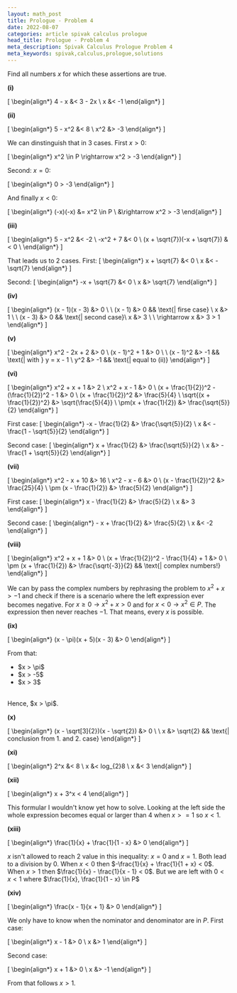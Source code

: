 ```yaml
---
layout: math_post
title: Prologue - Problem 4
date: 2022-08-07
categories: article spivak calculus prologue
head_title: Prologue - Problem 4
meta_description: Spivak Calculus Prologue Problem 4
meta_keywords: spivak,calculus,prologue,solutions
---
```


Find all numbers $x$ for which these assertions are true.

<p>
  <strong>(i)</strong>

  \[
    \begin{align*}
      4 - x &< 3 - 2x \\
      x &< -1
    \end{align*}
  \]
</p>

<p>
  <strong>(ii)</strong>

  \[
    \begin{align*}
      5 - x^2 &< 8 \\
      x^2 &> -3
    \end{align*}
  \]

  We can dinstinguish that in 3 cases. First $x > 0$:

  \[
    \begin{align*}
      x^2 \in P \rightarrow x^2 > -3
    \end{align*}
  \]

  Second: $x = 0$:

  \[
    \begin{align*}
      0 > -3
    \end{align*}
  \]

  And finally $x < 0$:

  \[
    \begin{align*}
      (-x)(-x) &= x^2 \in P \\
               &\rightarrow x^2 > -3
    \end{align*}
  \]
</p>

<p>
  <strong>(iii)</strong>

  \[
    \begin{align*}
      5 - x^2 &< -2 \\
      -x^2 + 7 &< 0 \\
      (x + \sqrt{7})(-x + \sqrt{7}) &< 0 \\
    \end{align*}
  \]

  That leads us to 2 cases. First:
  \[
    \begin{align*}
      x + \sqrt{7} &< 0 \\
      x &< -\sqrt{7}
    \end{align*}
  \]

  Second:
  \[
    \begin{align*}
      -x + \sqrt{7} &< 0 \\
      x &> \sqrt{7}
    \end{align*}
  \]
</p>

<p>
  <strong>(iv)</strong>

  \[
    \begin{align*}
      (x - 1)(x - 3) &> 0 \\
      \\
      (x - 1) &> 0 && \text{| firse case} \\
      x &> 1 \\
      \\
      (x - 3) &> 0 && \text{| second case}\\
      x &> 3 \\
      \\
      \rightarrow x &> 3 > 1
    \end{align*}
  \]
</p>

<p>
  <strong>(v)</strong>

  \[
    \begin{align*}
      x^2 - 2x + 2 &> 0 \\
      (x - 1)^2 + 1 &> 0 \\
      \\
      (x - 1)^2 &> -1 && \text{| with } y = x - 1 \\
      y^2 &> -1 && \text{| equal to (ii)}
    \end{align*}
  \]
</p>

<p>
  <strong>(vi)</strong>

  \[
    \begin{align*}
      x^2 + x + 1 &> 2 \\
      x^2 + x - 1 &> 0 \\
      (x + \frac{1}{2})^2 - (\frac{1}{2})^2 - 1 &> 0 \\
      (x + \frac{1}{2})^2 &> \frac{5}{4} \\
      \sqrt{(x + \frac{1}{2})^2} &> \sqrt{\frac{5}{4}} \\
      \pm(x + \frac{1}{2}) &> \frac{\sqrt{5}}{2}
    \end{align*}
  \]

  First case:
  \[
    \begin{align*}
      -x - \frac{1}{2} &> \frac{\sqrt{5}}{2} \\
      x &< -\frac{1 - \sqrt{5}}{2}
    \end{align*}
  \]

  Second case:
  \[
    \begin{align*}
      x + \frac{1}{2} &> \frac{\sqrt{5}}{2} \\
      x &> -\frac{1 + \sqrt{5}}{2}
    \end{align*}
  \]
</p>

<p>
  <strong>(vii)</strong>

  \[
    \begin{align*}
      x^2 - x + 10 &> 16 \\
      x^2 - x - 6 &> 0 \\
      (x - \frac{1}{2})^2 &> \frac{25}{4} \\
      \pm (x - \frac{1}{2}) &> \frac{5}{2}
    \end{align*}
  \]

  First case:
  \[
    \begin{align*}
      x - \frac{1}{2} &> \frac{5}{2} \\
      x &> 3
    \end{align*}
  \]

  Second case:
  \[
    \begin{align*}
      - x + \frac{1}{2} &> \frac{5}{2} \\
      x &< -2
    \end{align*}
  \]
</p>

<p>
  <strong>(viii)</strong>

  \[
    \begin{align*}
      x^2 + x + 1 &> 0 \\
      (x + \frac{1}{2})^2 - \frac{1}{4} + 1 &> 0 \\
      \pm (x + \frac{1}{2}) &> \frac{\sqrt{-3}}{2} && \text{| complex numbers!}
    \end{align*}
  \]

  We can by pass the complex numbers by rephrasing the problem to $x^2 + x > -1$ and check if there is a scenario where the left
  expression ever becomes negative. For $x \geq 0 \rightarrow x^2 + x > 0$ and for $x < 0 \rightarrow x^2 \in P$. The expression then
  never reaches $-1$. That means, every $x$ is possible.
</p>

<p>
  <strong>(ix)</strong>

  \[
    \begin{align*}
      (x - \pi)(x + 5)(x - 3) &> 0
    \end{align*}
  \]

  From that:
  <ul>
    <li>$x > \pi$</li>
    <li>$x > -5$</li>
    <li>$x > 3$</li>
  </ul>
  <br/>
  Hence, $x > \pi$.
</p>

<p>
  <strong>(x)</strong>

  \[
    \begin{align*}
      (x - \sqrt[3]{2})(x - \sqrt{2}) &> 0 \\
      \\
      x &> \sqrt{2} && \text{| conclusion from 1. and 2. case}
    \end{align*}
  \]
</p>

<p>
  <strong>(xi)</strong>

  \[
    \begin{align*}
      2^x &< 8 \\
      x &< log_{2}8 \\
      x &< 3
    \end{align*}
  \]
</p>

<p>
  <strong>(xii)</strong>

  \[
    \begin{align*}
      x + 3^x < 4
    \end{align*}
  \]

  This formular I wouldn't know yet how to solve. Looking at the left side the whole expression becomes equal
  or larger than 4 when $x >= 1$ so $x < 1$.
</p>

<p>
  <strong>(xiii)</strong>

  \[
    \begin{align*}
      \frac{1}{x} + \frac{1}{1 - x} &> 0
    \end{align*}
  \]

  $x$ isn't allowed to reach 2 value in this inequality: $x = 0$ and $x = 1$. Both lead to a division by 0.
  When $x < 0$ then $-\frac{1}{x} + \frac{1}{1 + x} < 0$. When $x > 1$ then $\frac{1}{x} - \frac{1}{x - 1} < 0$.
  But we are left with $0 < x < 1$ where $\frac{1}{x}, \frac{1}{1 - x} \in P$
</p>

<p>
  <strong>(xiv)</strong>

  \[
    \begin{align*}
      \frac{x - 1}{x + 1} &> 0
    \end{align*}
  \]

  We only have to know when the nominator and denominator are in $P$. First case:

  \[
    \begin{align*}
      x - 1 &> 0 \\
      x &> 1
    \end{align*}
  \]

  Second case:

  \[
    \begin{align*}
      x + 1 &> 0 \\
      x &> -1
    \end{align*}
  \]

  From that follows $x > 1$.
</p>